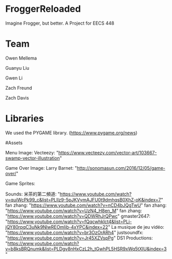 # FroggerReloaded
Imagine Frogger, but better. A Project for EECS 448

# Team
Owen Mellema

Guanyu Liu

Gwen Li

Zach Freund

Zach Davis

# Libraries

We used the PYGAME library. (https://www.pygame.org/news)

#Assets

Menu Image: 
Vecteezy: "https://www.vecteezy.com/vector-art/103667-swamp-vector-illustration"

Game Over Image: 
Larry Barnet: "http://sonomasun.com/2016/12/05/game-over/"

Game Sprites: 

Sounds: 
米茶的第二頻道: "https://www.youtube.com/watch?v=quiWcPk99_c&list=PLllz9-5pJKVymAJFU0t9dmhqsB0XhZ-oK&index=7"
fan zhang: "https://www.youtube.com/watch?v=nCD4bJQgTwU"
fan zhang: "https://www.youtube.com/watch?v=UzN4_H8en_M"
fan zhang: "https://www.youtube.com/watch?v=QDWRhJrQPwc"
gmaster2647: "https://www.youtube.com/watch?v=fQqcwhklct4&list=PLi-jQY80rpqC3uNk9NlwREOmlib-4xYPC&index=22"
La musique de jeu vidéo: "https://www.youtube.com/watch?v=br3OzOrARh4"
justsoundfx: "https://www.youtube.com/watch?v=Jr45XZVspPg"
DS1 Productions: "https://www.youtube.com/watch?v=b8ksBRQnumk&list=PLDgv8nHxCzL2h_tGwhPL5HSR9xWq5tXIU&index=3"

